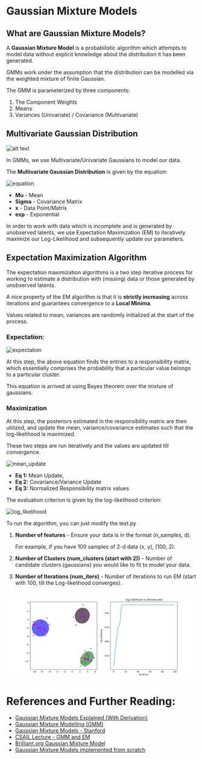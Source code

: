 # Gaussian Mixture Models

## What are Gaussian Mixture Models?
A **Gaussian Mixture Model** is a probabilistic algorithm which attempts to model data without explicit knowledge about the distribution it has been generated.

GMMs work under the assumption that the distribution can be modelled via the weighted mixture of finite Gaussian.

The GMM is parameterized by three components:
1. The Component Weights
2. Means
3. Variances (Univariate) / Covariance (Multivariate)

## Multivariate Gaussian Distribution

![alt text](https://www.researchgate.net/profile/Raghavendra_Selvan2/publication/320182941/figure/fig1/AS:631626589544513@1527602922664/Illustration-of-a-bivariate-Gaussian-distribution-The-marginal-and-joint-probability.png)

In GMMs, we use Multivariate/Univariate Gaussians to model our data.

The **Multivariate Gaussian Distribution** is given by the equation:
<!--https://miro.medium.com/max/700/1*qUy5tdKD3JF8SBpGfN9TpQ.png-->
![equation](https://user-images.githubusercontent.com/53429438/115507008-2c307000-a299-11eb-98b4-df7a05fe4989.jpg)

* **Mu** - Mean
* **Sigma** - Covariance Matrix
* **x** - Data Point/Matrix
* **exp** - Exponential

In order to work with data which is incomplete and is generated by unobserved latents, we use Expectation Maximization (EM) to iteratively maximize our Log-Likelihood and subsequently update our parameters.

## Expectation Maximization Algorithm

The expectation maximization algorithms is a two step iterative process for working to estimate a distribution with (missing) data or those generated by unobserved latents.

A nice property of the EM algorithm is that it is **strictly increasing** across iterations and guarantees convergence to a **Local Minima**.

Values related to mean, variances are randomly initialized at the start of the process.

### Expectation:
<!--https://miro.medium.com/max/453/1*4r_oPcLb1i-0Bv8IILKiTg.png-->
![expectation](https://user-images.githubusercontent.com/53429438/115507344-9f39e680-a299-11eb-967f-3fdcdacf5ccc.jpg)

At this step, the above equation finds the entries to a responsibility matrix, which essentially comprises the probability that a particular value belongs to a particular cluster.

This equation is arrived at using Bayes theorem over the mixture of gaussians.

### Maximization
At this step, the posteriors estimated in the responsibility matrix are then utilized, and update the mean, variance/covariance estimates such that the log-likelihood is maximized.

These two steps are run iteratively and the values are updated till convergence.

![mean_update](https://miro.medium.com/max/395/0*L9uVNWuLFQVjqtIu)

* **Eq 1:** Mean Update,
* **Eq 2:** Covariance/Variance Update
* **Eq 3:** Normalized Responsibility matrix values

The evaluation criterion is given by the log-likelihood criterion:
<!--https://miro.medium.com/max/576/1*YOEEcpEOWLyeVvdq6ePJ0g.png-->
![log_likelihood](https://user-images.githubusercontent.com/53429438/115507494-d7d9c000-a299-11eb-9af9-af917b18aaac.jpg)

To run the algorithm, you can just modify the test.py

1. **Number of features** - Ensure your data is in the format (n_samples, d). 
   
   For example, if you have 100 samples of 2-d data (x, y), (100, 2).
2. **Number of Clusters (num_clusters (start with 2))** - Number of candidate clusters (gaussians) you would like to fit to model your data.
3. **Number of Iterations (num_iters)** - Number of iterations to run EM (start with 100, till the Log-likelihood converges).

![figure_1.png](assets/Figure_1.png)

# References and Further Reading:
* [Gaussian Mixture Models Explained (With Derivation)](https://towardsdatascience.com/gaussian-mixture-models-explained-6986aaf5a95)
* [Gaussian Mixture Modelling (GMM)](https://towardsdatascience.com/gaussian-mixture-modelling-gmm-833c88587c7f)
* [Gaussian Mixture Models - Stanford](http://statweb.stanford.edu/~tibs/stat315a/LECTURES/em.pdf)
* [CSAIL Lecture - GMM and EM](http://people.csail.mit.edu/dsontag/courses/ml12/slides/lecture21.pdf)
* [Brilliant.org Gaussian Mixture Model](https://brilliant.org/wiki/gaussian-mixture-model/)
* [Gaussian Mixture Models implemented from scratch](https://towardsdatascience.com/gaussian-mixture-models-implemented-from-scratch-1857e40ea566)
